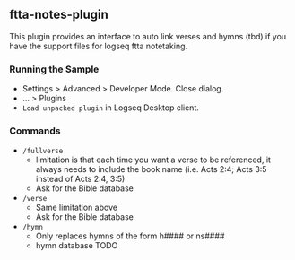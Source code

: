## ftta-notes-plugin

This plugin provides an interface to auto link verses and hymns (tbd)
if you have the support files for logseq ftta notetaking.

### Running the Sample

- Settings > Advanced > Developer Mode. Close dialog.
- ... > Plugins
- `Load unpacked plugin` in Logseq Desktop client.

### Commands

- ```/fullverse```
  - limitation is that each time you want a verse to be
  referenced, it always needs to include the book name 
  (i.e. Acts 2:4; Acts 3:5 instead of Acts 2:4, 3:5)
  - Ask for the Bible database
- ```/verse```
  - Same limitation above
  - Ask for the Bible database
- ```/hymn```
  - Only replaces hymns of the form h#### or ns####
  - hymn database TODO